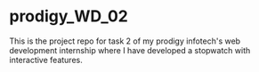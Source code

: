 # prodigy_WD_02
This is the project repo for task 2 of my prodigy infotech's web development internship where I have developed a stopwatch with interactive features.
